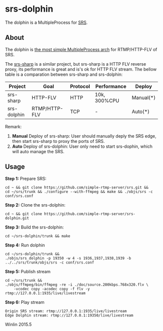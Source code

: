 # srs-dolphin

The dolphin is a MultipleProcess for [SRS][SRS].

## About

The dolphin is [the most simple MultipleProcess arch][ARCH] for RTMP/HTTP-FLV of SRS.

The [srs-sharp][SHARP] is a similar project, but srs-sharp is a HTTP FLV reverse proxy, its performance is great and is's ok for HTTP FLV stream. The bellow table is a comparation between srs-sharp and srs-dolphin:

|   Project   |   Goal        |   Protocol    |   Performance   |   Deploy    |
|   -------   |   -----       |   --------    |   -----------   |   -------   |
|   srs-sharp | HTTP-FLV      |   HTTP        |   10k, 300%CPU  |   Manual(*) |
| srs-dolphin | RTMP/HTTP-FLV |   TCP         |   -             |   Auto(*)   |

Remark:

1. **Manual** Deploy of srs-sharp: User should manually deply the SRS edge, then start srs-sharp to proxy the ports of SRS.
1. **Auto** Deploy of srs-dolphin: User only need to start srs-dophin, which will auto manage the SRS.

## Usage

**Step 1:** Prepare SRS:

```
cd ~ && git clone https://github.com/simple-rtmp-server/srs.git &&
cd ~/srs/trunk && ./configure --with-ffmpeg && make && ./objs/srs -c conf/srs.conf
```

**Step 2:** Clone the srs-dolphin:

```
cd ~ && git clone https://github.com/simple-rtmp-server/srs-dolphin.git
```

**Step 3:** Build the srs-dolphin:

```
cd ~/srs-dolphin/trunk && make
```

**Step 4:** Run dolphin

```
cd ~/srs-dolphin/trunk && 
./objs/srs_dolphin -p 19350 -w 4 -s 1936,1937,1938,1939 -b ../../srs/trunk/objs/srs -c conf/srs.conf
```

**Step 5:** Publish stream

```
cd ~/srs/trunk &&
./objs/ffmpeg/bin/ffmpeg -re -i ./doc/source.200kbps.768x320.flv \
    -vcodec copy -acodec copy -f flv -y rtmp://127.0.0.1:1935/live/livestream
```

**Step 6:** Play stream

```
Origin SRS stream: rtmp://127.0.0.1:1935/live/livestream
Edge Dolphin stream: rtmp://127.0.0.1:19350/live/livestream
```

Winlin 2015.5

[SRS]: https://github.com/simple-rtmp-server/srs
[ARCH]: https://github.com/simple-rtmp-server/srs/wiki/v3_CN_Architecture#multiple-processes-planb
[SHARP]: https://github.com/simple-rtmp-server/go-sharp
